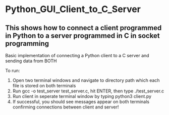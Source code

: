 # Python_GUI_Client_to_C_Server
This shows how to connect a client programmed in Python to a server programmed in C
in socket programming
------------------------------------------------------------------------------------
Basic implementation of connecting a Python client to a C server and 
sending data from BOTH

To run:
  1) Open two terminal windows and navigate to directory path which each file is stored on both terminals
  2) Run gcc -o test_server test_server.c, hit ENTER, then type ./test_server.c
  3) Run client in seperate terminal window by typing python3 client.py
  4) If successful, you should see messages appear on both terminals confirming connections between client and server!
